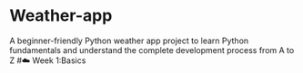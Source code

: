 # Weather-app
A beginner-friendly Python weather app project to learn Python fundamentals and understand the complete development process from A to Z
#☁️ Week 1:Basics

